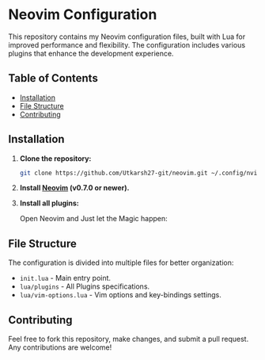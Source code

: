 # Neovim Configuration

This repository contains my Neovim configuration files, built with Lua for improved performance and flexibility. The configuration includes various plugins that enhance the development experience.

## Table of Contents

- [Installation](#installation)
- [File Structure](#file-structure)
- [Contributing](#contributing)

## Installation

1. **Clone the repository:**

   ```sh
   git clone https://github.com/Utkarsh27-git/neovim.git ~/.config/nvim
   ```

2. **Install [Neovim](https://neovim.io/) (v0.7.0 or newer).**


3. **Install all plugins:**

   Open Neovim and Just let the Magic happen:


## File Structure

The configuration is divided into multiple files for better organization:

- `init.lua` - Main entry point.
- `lua/plugins` - All Plugins specifications.
- `lua/vim-options.lua` - Vim options and key-bindings settings.

## Contributing

Feel free to fork this repository, make changes, and submit a pull request. Any contributions are welcome!

